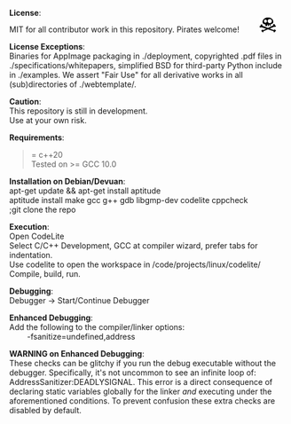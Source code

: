 **License**:  
MIT for all contributor work in this repository. Pirates welcome! &emsp;&emsp; ![Copy Me](docs/images/jolly-small.png)

**License Exceptions**:  
Binaries for AppImage packaging in ./deployment, copyrighted .pdf files in ./specifications/whitepapers, simplified BSD for third-party Python include in ./examples. We assert "Fair Use" for all derivative works in all (sub)directories of ./webtemplate/.

**Caution**:  
This repository is still in development.  
Use at your own risk.

**Requirements**:  
>= c++20  
Tested on >= GCC 10.0  

**Installation on Debian/Devuan**:  
apt-get update && apt-get install aptitude  
aptitude install make gcc g++ gdb libgmp-dev codelite cppcheck  
;git clone the repo

**Execution**:  
Open CodeLite  
Select C/C++ Development, GCC at compiler wizard, prefer tabs for indentation.  
Use codelite to open the workspace in /code/projects/linux/codelite/  
Compile, build, run.  

**Debugging**:  
Debugger -> Start/Continue Debugger  

**Enhanced Debugging**:  
Add the following to the compiler/linker options:  
&emsp;&emsp; -fsanitize=undefined,address  

**WARNING on Enhanced Debugging**:  
These checks can be glitchy if you run the debug executable without the debugger. Specifically, it's not uncommon to see an infinite loop of: AddressSanitizer:DEADLYSIGNAL. This error is a direct consequence of declaring static variables globally for the linker *and* executing under the aforementioned conditions. To prevent confusion these extra checks are disabled by default.	


